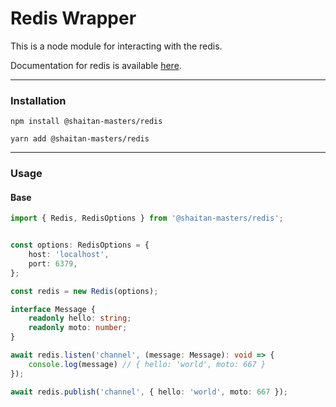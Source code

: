 # Redis Wrapper


This is a node module for interacting with the redis.

Documentation for redis is available [here](https://redis.io).

---

### Installation

`npm install @shaitan-masters/redis`

`yarn add @shaitan-masters/redis`

---

### Usage

#### Base

```typescript
import { Redis, RedisOptions } from '@shaitan-masters/redis';


const options: RedisOptions = {
    host: 'localhost',
    port: 6379,
};

const redis = new Redis(options);

interface Message {
    readonly hello: string;
    readonly moto: number;
}

await redis.listen('channel', (message: Message): void => {
    console.log(message) // { hello: 'world', moto: 667 }
});

await redis.publish('channel', { hello: 'world', moto: 667 });
```
